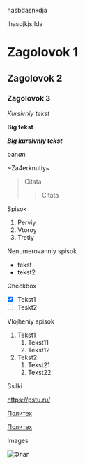 hasbdasnkdja

jhasdjkjs;lda

# Zagolovok 1
## Zagolovok 2
### Zagolovok 3

*Kursivniy tekst*
  
**Big tekst**

***Big kursivniy tekst***

ban*a*n

~Za4erknutiy~

> Citata
>> Citata

Spisok
1. Perviy
2. Vtoroy
3. Tretiy

Nenumerovanniy spisok

* tekst
* tekst2

Checkbox

- [X] Tekst1
- [ ] Teskt2

Vlojheniy spisok
1. Tekst1
   1. Tekst11
   2. Tekst12
2. Tekst2
   1. Tekst21
   2. Tekst22

Ssilki

<https://pstu.ru/>

[Политех](https://pstu.ru/ "Ссылка на сайт Политеха")

[Политех][https://pstu.ru/]

[https://pstu.ru/]: Политех "Ссылка на Политех"

Images

![Флаг](https://encrypted-tbn0.gstatic.com/images?q=tbn:ANd9GcRs3Nv1dUHgTVa6Ic6VI-NH3BTQixaZmoLItQ&s "Флаг")

